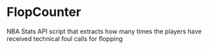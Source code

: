 # FlopCounter
NBA Stats API script that extracts how many times the players have received technical foul calls for flopping
